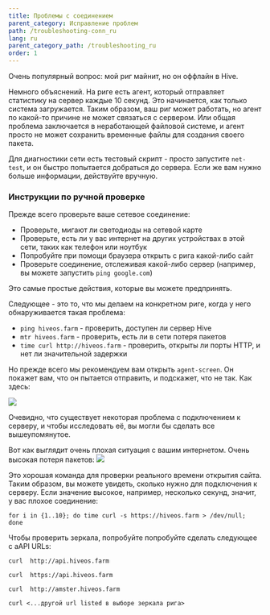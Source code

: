 ```yaml
---
title: Проблемы с соединением
parent_category: Исправление проблем
path: /troubleshooting-conn_ru
lang: ru
parent_category_path: /troubleshooting_ru
order: 1
---
```


Очень популярный вопрос: мой риг майнит, но он оффлайн в Hive.

Немного объяснений. На риге есть агент, который отправляет статистику на сервер каждые 10 секунд. Это начинается, как только система загружается. Таким образом, ваш риг может работать, но агент по какой-то причине не может связаться с сервером. Или общая проблема заключается в неработающей файловой системе, и агент просто не может сохранить временные файлы для создания своего пакета.

Для диагностики сети есть тестовый скрипт - просто запустите `net-test`, и он быстро попытается добраться до сервера. Если же вам нужно больше информации, действуйте вручную.

### Инструкции по ручной проверке
Прежде всего проверьте ваше сетевое соединение:
- Проверьте, мигают ли светодиоды на сетевой карте
- Проверьте, есть ли у вас интернет на других устройствах в этой сети, таких как телефон или ноутбук
- Попробуйте при помощи браузера открыть с рига какой-либо сайт
- Проверьте соединение, отслеживая какой-либо сервер (например, вы можете запустить `ping google.com`)

Это самые простые действия, которые вы можете предпринять.

Следующее - это то, что мы делаем на конкретном риге, когда у него обнаруживается такая проблема:
- `ping hiveos.farm` - проверить, доступен ли сервер Hive
- `mtr hiveos.farm` - проверить, есть ли в сети потеря пакетов
- `time curl http://hiveos.farm` - проверить, открыты ли порты HTTP, и нет ли значительной задержки

Но прежде всего мы рекомендуем вам открыть `agent-screen`. Он покажет вам, что он пытается отправить, и подскажет, что не так. Как здесь:

<img src="https://lbd.hiveos.farm/kbase/images/forum/nvxqh2a34xub.jpg">

Очевидно, что существует некоторая проблема с подключением к серверу, и чтобы исследовать её, вы могли бы сделать все вышеупомянутое.

Вот как выглядит очень плохая ситуация с вашим интернетом. Очень высокая потеря пакетов:
<img src="https://lbd.hiveos.farm/kbase/images/forum/iod0sqwp8nhm.jpg">

Это хорошая команда для проверки реального времени открытия сайта. Таким образом, вы можете увидеть, сколько нужно для подключения к серверу. Если значение высокое, например, несколько секунд, значит, у вас плохое соединение:

`for i in {1..10}; do time curl -s https://hiveos.farm > /dev/null; done`

Чтобы проверить зеркала, попробуйте попробуйте сделать следующее с aAPI URLs:

`curl  http://api.hiveos.farm`

`curl  https://api.hiveos.farm`

`curl  http://amster.hiveos.farm`

`curl <...другой url listed в выборе зеркала рига>`
